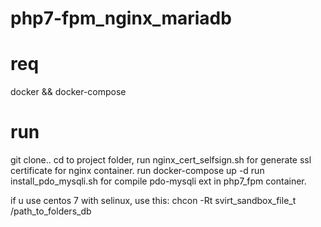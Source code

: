 # php7-fpm_nginx_mariadb

# req
docker && docker-compose

# run
git clone.. cd to project folder,
run nginx_cert_selfsign.sh for generate ssl certificate for nginx container.
run docker-compose up -d 
run install_pdo_mysqli.sh for compile pdo-mysqli ext in php7_fpm container.

if u use centos 7 with selinux, use this:
chcon -Rt svirt_sandbox_file_t /path_to_folders_db
